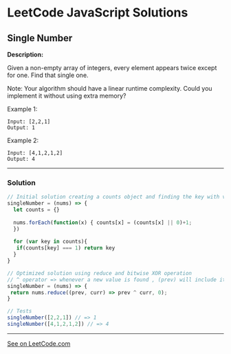 # LeetCode JavaScript Solutions



## Single Number



**Description:**

Given a non-empty array of integers, every element appears twice except for one. Find that single one.

Note: Your algorithm should have a linear runtime complexity. Could you implement it without using extra memory?


Example 1:
```
Input: [2,2,1]
Output: 1
```
Example 2:
```
Input: [4,1,2,1,2]
Output: 4
```

---


### Solution


```JavaScript
// Initial solution creating a counts object and finding the key with value of 1
singleNumber = (nums) => {
  let counts = {}
  
  nums.forEach(function(x) { counts[x] = (counts[x] || 0)+1;
  })
  
  for (var key in counts){
   if(counts[key] === 1) return key
  }
}

// Optimized solution using reduce and bitwise XOR operation
// ^ operator => whenever a new value is found , (prev) will include it, else remove the value from (prev);
singleNumber = (nums) => {
 return nums.reduce((prev, curr) => prev ^ curr, 0);
}

// Tests
singleNumber([2,2,1]) // => 1
singleNumber([4,1,2,1,2]) // => 4

```


---


[See on LeetCode.com](https://leetcode.com/problems/single-number/)
